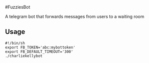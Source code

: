 #FuzziesBot

A telegram bot that forwards messages from users to a waiting room

## Usage
```
#!/bin/sh
export FB_TOKEN='abc:mybottoken'
export FB_DEFAULT_TIMEOUT='300'
./charliekellybot
```
